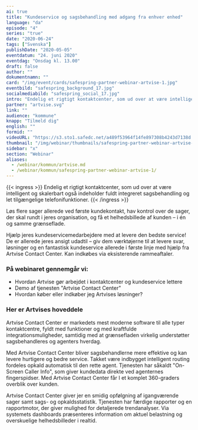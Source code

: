 ```yaml
---
ai: true
title: "Kundeservice og sagsbehandling med adgang fra enhver enhed"
language: "da"
episode: "4"
series: "true"
date: "2020-06-24"
tags: ["Svenska"]
publishDate: "2020-05-05"
eventdatum: "24. juni 2020"
eventdag: "Onsdag kl. 13.00"
draft: false
author: ""
dokumentnamn: ""
card: "/img/event/cards/safespring-partner-webinar-artvise-1.jpg"
eventbild: "safespring_background_17.jpg"
socialmediabild: "safespring_social_17.jpg"
intro: "Endelig et rigtigt kontaktcenter, som ud over at være intelligent og skalerbart også indeholder fuldt integreret sagsbehandling og lettilgængelige telefonifunktioner."
partner: "artvise.svg"
link: ""
audience: "kommune"
knapp: "Tilmeld dig"
english: ""
formid: ""
videoURL: "https://s3.sto1.safedc.net/a489f53964f14fe897308b4243d7138d:processedvideos/safespring-partner-webinar-artvise-1/master.m3u8"
thumbnail: "/img/webinar/thumbnails/safespring-partner-webinar-artvise-1.jpg"
sidebar: "x"
section: "Webinar"
aliases:
  - /webinar/kommun/artvise.md
  - /webinar/kommun/safespring-partner-webinar-artvise-1/
---
```

{{< ingress >}}
Endelig et rigtigt kontaktcenter, som ud over at være intelligent og skalerbart også indeholder fuldt integreret sagsbehandling og let tilgængelige telefonifunktioner.
{{< /ingress >}}

Løs flere sager allerede ved første kundekontakt, hav kontrol over de sager, der skal rundt i jeres organisation, og få et helhedsbillede af kunden – i én og samme grænseflade.

Hjælp jeres kundeservicemedarbejdere med at levere den bedste service! De er allerede jeres ansigt udadtil – giv dem værktøjerne til at levere svar, løsninger og en fantastisk kundeservice allerede i første linje med hjælp fra Artvise Contact Center. Kan indkøbes via eksisterende rammeaftaler.

### På webinaret gennemgår vi:

- Hvordan Artvise gør arbejdet i kontaktcenter og kundeservice lettere
- Demo af tjenesten "Artvise Contact Center"
- Hvordan køber eller indkøber jeg Artvises løsninger?

### Her er Artvises hoveddele

Artvise Contact Center er markedets mest moderne software til alle typer kontaktcentre, fyldt med funktioner og med kraftfulde integrationsmuligheder, samtidig med at grænsefladen virkelig understøtter sagsbehandleres og agenters hverdag.

Med Artvise Contact Center bliver sagsbehandlerne mere effektive og kan levere hurtigere og bedre service. Takket være indbygget intelligent routing fordeles opkald automatisk til den rette agent. Tjenesten har såkaldt "On-Screen Caller Info", som giver kundedata direkte ved agenternes fingerspidser. Med Artvise Contact Center får I et komplet 360-graders overblik over kunden.

Artvise Contact Center giver jer en smidig opfølgning af igangværende sager samt sags- og opkaldsstatistik. Tjenesten har færdige rapporter og en rapportmotor, der giver mulighed for detaljerede trendanalyser. Via systemets dashboards præsenteres information om aktuel belastning og overskuelige helhedsbilleder i realtid.